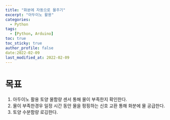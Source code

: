 ```yaml
---
title: "화분에 자동으로 물주기"
excerpt: "아두이노 활용"
categories: 
  - Python
tags: 
  - [Python, Arduino]
toc: true
toc_sticky: true
author_profile: false
date:2022-02-09
last_modified_at: 2022-02-09
---
```


# 목표
1. 아두이노 활용 토양 물함량 센서 통해 물이 부족한지 확인한다.
2. 물이 부족한경우 일정 시간 동안 물을 펑핑하는 신호 교환 통해 화분에 물 공급한다.
3. 토양 수분함량 로깅한다.
